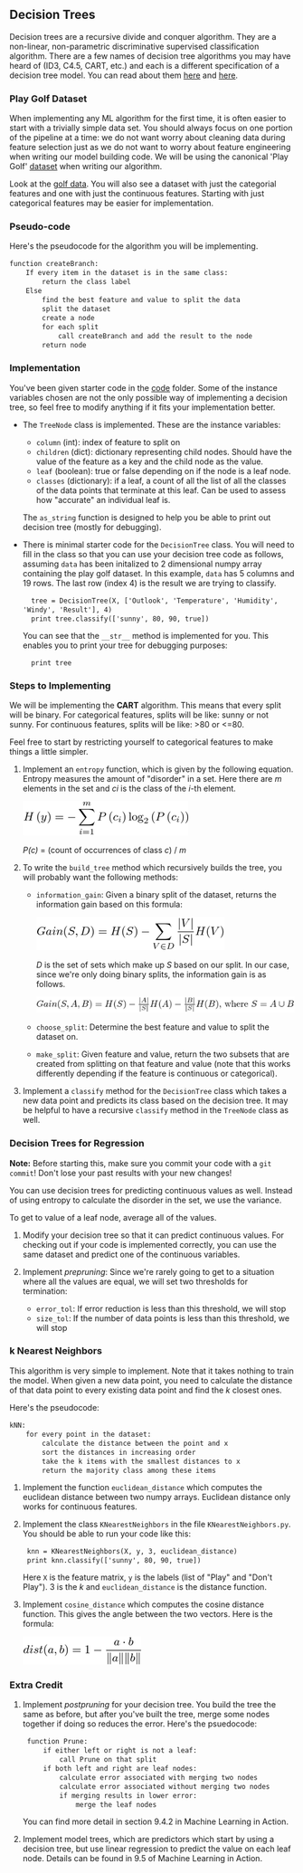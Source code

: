## Decision Trees

Decision trees are a recursive divide and conquer algorithm. They are a non-linear, non-parametric discriminative supervised classification algorithm.  There are a few names of decision tree algorithms you may have heard of (ID3, C4.5, CART, etc.) and each is a different specification of a decision tree model.  You can read about them [here](http://stackoverflow.com/questions/9979461/different-decision-tree-algorithms-with-comparison-of-complexity-or-performance) and [here](http://scikit-learn.org/stable/modules/tree.html#tree-algorithms-id3-c4-5-c5-0-and-cart).

### Play Golf Dataset

When implementing any ML algorithm for the first time, it is often easier to start with a trivially simple data set. You should always focus on one portion of the pipeline at a time: we do not want worry about cleaning data during feature selection just as we do not want to worry about feature engineering when writing our model building code.  We will be using the canonical 'Play Golf' [dataset](http://www2.cs.uregina.ca/~dbd/cs831/notes/ml/dtrees/c4.5/c4.5_prob1.html) when writing our algorithm.

Look at the [golf data](data/playgolf.csv). You will also see a dataset with just the categorial features and one with just the continuous features. Starting with just categorical features may be easier for implementation.

### Pseudo-code

Here's the pseudocode for the algorithm you will be implementing.

    function createBranch:
        If every item in the dataset is in the same class: 
            return the class label
        Else
            find the best feature and value to split the data 
            split the dataset
            create a node
            for each split
                call createBranch and add the result to the node
            return node

### Implementation

You've been given starter code in the [code](code) folder. Some of the instance variables chosen are not the only possible way of implementing a decision tree, so feel free to modify anything if it fits your implementation better.

* The `TreeNode` class is implemented. These are the instance variables:

    * `column` (int): index of feature to split on
    * `children` (dict): dictionary representing child nodes.  Should have the value of the feature as a key and the child node as the value.  
    * `leaf` (boolean): true or false depending on if the node is a leaf node.    
    * `classes` (dictionary): if a leaf, a count of all the list of all the classes of the data points that terminate at this leaf.  Can be used to assess how "accurate" an individual leaf is.

    The `as_string` function is designed to help you be able to print out decision tree (mostly for debugging).

* There is minimal starter code for the `DecisionTree` class. You will need to fill in the class so that you can use your decision tree code as follows, assuming `data` has been initalized to 2 dimensional numpy array containing the play golf dataset. In this example, `data` has 5 columns and 19 rows. The last row (index 4) is the result we are trying to classify.

        tree = DecisionTree(X, ['Outlook', 'Temperature', 'Humidity', 'Windy', 'Result'], 4)
        print tree.classify(['sunny', 80, 90, true])

    You can see that the `__str__` method is implemented for you. This enables you to print your tree for debugging purposes:

        print tree

### Steps to Implementing

We will be implementing the **CART** algorithm. This means that every split will be binary. For categorical features, splits will be like: sunny or not sunny. For continuous features, splits will be like: >80 or <=80.

Feel free to start by restricting yourself to categorical features to make things a little simpler.

1. Implement an `entropy` function, which is given by the following equation. Entropy measures the amount of "disorder" in a set. Here there are *m* elements in the set and *ci* is the class of the *i*-th element.

    ![shannon entropy](images/entropy.png)

    *P(c)* = (count of occurrences of class *c*) / *m*

2. To write the `build_tree` method which recursively builds the tree, you will probably want the following methods:

    * `information_gain`: Given a binary split of the dataset, returns the information gain based on this formula:

        ![information gain](images/gain.png)

        *D* is the set of sets which make up *S* based on our split. In our case, since we're only doing binary splits, the information gain is as follows.

        ![binary information gain](images/binary_gain.png)

    * `choose_split`: Determine the best feature and value to split the dataset on.

    * `make_split`: Given feature and value, return the two subsets that are created from splitting on that feature and value (note that this works differently depending if the feature is continuous or categorical).

3. Implement a `classify` method for the `DecisionTree` class which takes a new data point and predicts its class based on the decision tree. It may be helpful to have a recursive `classify` method in the `TreeNode` class as well.

### Decision Trees for Regression

**Note:** Before starting this, make sure you commit your code with a `git commit`! Don't lose your past results with your new changes!

You can use decision trees for predicting continuous values as well. Instead of using entropy to calculate the disorder in the set, we use the variance.

To get to value of a leaf node, average all of the values.

1. Modify your decision tree so that it can predict continuous values. For checking out if your code is implemented correctly, you can use the same dataset and predict one of the continuous variables.

2. Implement *prepruning*: Since we're rarely going to get to a situation where all the values are equal, we will set two thresholds for termination:

    * `error_tol`: If error reduction is less than this threshold, we will stop
    * `size_tol`: If the number of data points is less than this threshold, we will stop

### k Nearest Neighbors

This algorithm is very simple to implement. Note that it takes nothing to train the model. When given a new data point, you need to calculate the distance of that data point to every existing data point and find the *k* closest ones.

Here's the pseudocode:

    kNN:
        for every point in the dataset:
            calculate the distance between the point and x
            sort the distances in increasing order
            take the k items with the smallest distances to x
            return the majority class among these items

1. Implement the function `euclidean_distance` which computes the euclidean distance between two numpy arrays. Euclidean distance only works for continuous features.

2. Implement the class `KNearestNeighbors` in the file `KNearestNeighbors.py`. You should be able to run your code like this:

        knn = KNearestNeighbors(X, y, 3, euclidean_distance)
        print knn.classify(['sunny', 80, 90, true])

    Here `X` is the feature matrix, `y` is the labels (list of "Play" and "Don't Play"). 3 is the *k* and `euclidean_distance` is the distance function.

3. Implement `cosine_distance` which computes the cosine distance function. This gives the angle between the two vectors. Here is the formula:

    ![cosine distance](images/cosine.png)


### Extra Credit

1. Implement *postpruning* for your decision tree. You build the tree the same as before, but after you've built the tree, merge some nodes together if doing so reduces the error. Here's the psuedocode:

        function Prune:
            if either left or right is not a leaf:
                call Prune on that split
            if both left and right are leaf nodes:
                calculate error associated with merging two nodes
                calculate error associated without merging two nodes
                if merging results in lower error:
                    merge the leaf nodes

    You can find more detail in section 9.4.2 in Machine Learning in Action.

2. Implement model trees, which are predictors which start by using a decision tree, but use linear regression to predict the value on each leaf node. Details can be found in 9.5 of Machine Learning in Action.
